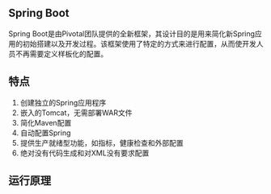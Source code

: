## Spring Boot
Spring Boot是由Pivotal团队提供的全新框架，其设计目的是用来简化新Spring应用的初始搭建以及开发过程。该框架使用了特定的方式来进行配置，从而使开发人员不再需要定义样板化的配置。

## 特点

1. 创建独立的Spring应用程序
2. 嵌入的Tomcat，无需部署WAR文件
3. 简化Maven配置
4. 自动配置Spring
5. 提供生产就绪型功能，如指标，健康检查和外部配置
6. 绝对没有代码生成和对XML没有要求配置


## 运行原理